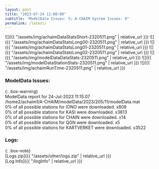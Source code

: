 ```yaml
---
layout: post
title: "2023-07-24 11:00:00"
subtitle: "ModelData Issues: 5; A-CHAIM System Issues: 0"
permalink: /latest/
---
```


![]({{ "/assets/img/achaimDataStatsShort-2320511.png" | relative_url }})
![]({{ "/assets/img/achaimDataStatsLong00-2320511.png" | relative_url }})
![]({{ "/assets/img/achaimDataStatsLong01-2320511.png" | relative_url }})
![]({{ "/assets/img/achaimDataStatsLong02-2320511.png" | relative_url }})
![]({{ "/assets/img/modelDataDataStats-2320511.png" | relative_url }})
![]({{ "/assets/img/modelDataStationStats-2320511.png" | relative_url }})
![]({{ "/assets/img/achaimRunTime-2320511.png" | relative_url }})


### ModelData Issues:  
  
{: .box-warning}  
 ModelData report for 24-Jul-2023 11:15:07   
 /home2/achaim1/A-CHAIM/modelData/2023/205/11/modelData.mat   
 0% of all possible stations for IONO were downloaded. x808   
 0% of all possible stations for KASI were downloaded. x3813   
 0% of all possible stations for CHAIN were downloaded. x14   
 0% of all possible stations for QGN were downloaded. x5   
 0% of all possible stations for KARTVERKET were downloaded. x3522   
  


### Logs:  
  
{: .box-note}  
[Logs.zip]({{ "/assets/other/logs.zip" | relative_url }})  
[Log Info]({{ "/logInfo" | relative_url }})  
